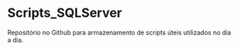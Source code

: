 # Scripts_SQLServer

Repositório no Github para armazenamento de scripts úteis utilizados no dia a dia.
